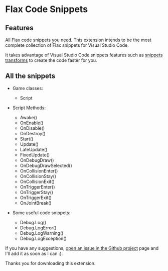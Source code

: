 # Flax Code Snippets #

## Features

All [Flax](https://flaxengine.com/) code snippets you need. This extension intends to be the most complete collection of Flax snippets for Visual Studio Code.

It takes advantage of Visual Studio Code snippets features such as [snippets transforms](https://code.visualstudio.com/updates/v1_17#_snippet-transforms) to create the code faster for you.

## All the snippets

* Game classes:
	* Script

* Script Methods:
	* Awake()
	* OnEnable()
	* OnDisable()
	* OnDestroy()
	* Start()
	* Update()
	* LateUpdate()
	* FixedUpdate()
	* OnDebugDraw()
	* OnDebugDrawSelected()
	* OnCollisionEnter()
	* OnCollisionStay()
	* OnCollisionExit()
	* OnTriggerEnter()
	* OnTriggerStay()
	* OnTriggerExit()
	* OnJointBreak()

* Some useful code snippets:
	* Debug.Log()
	* Debug.LogError()
	* Debug.LogWarning()
	* Debug.LogException()

If you have any suggestions, [open an issue in the Github project](https://github.com/sauler/vscode-flax-snippets/issues) page and I'll add it as soon as I can :).

Thanks you for downloading this extension.
